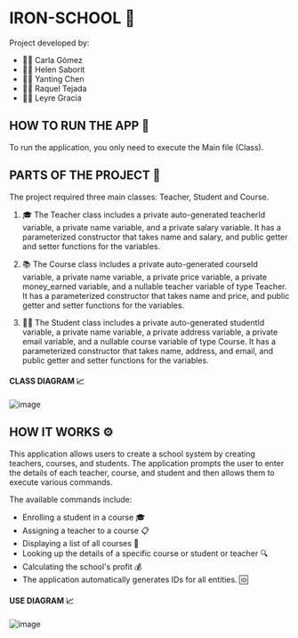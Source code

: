 # IRON-SCHOOL :school:

Project developed by:
* :woman_technologist: Carla Gómez 
* :woman_technologist: Helen Saborit 
* :woman_technologist: Yanting Chen
* :woman_technologist: Raquel Tejada
* :woman_technologist: Leyre Gracia 


## HOW TO RUN THE APP :running:
To run the application, you only need to execute the Main file (Class).

## PARTS OF THE PROJECT :construction:

The project required three main classes: Teacher, Student and Course.

1. :mortar_board: The Teacher class includes a private auto-generated teacherId variable, a private name variable, and a private salary variable. It has a parameterized constructor that takes name and salary, and public getter and setter functions for the variables.

2. :books: The Course class includes a private auto-generated courseId variable, a private name variable, a private price variable, a private money_earned variable, and a nullable teacher variable of type Teacher. It has a parameterized constructor that takes name and price, and public getter and setter functions for the variables.

3. :woman_student: The Student class includes a private auto-generated studentId variable, a private name variable, a private address variable, a private email variable, and a nullable course variable of type Course. It has a parameterized constructor that takes name, address, and email, and public getter and setter functions for the variables.

#### CLASS DIAGRAM :chart_with_upwards_trend:

![image](https://user-images.githubusercontent.com/118773922/234622295-55fa8bf2-b045-438b-842a-2e5cf4291f86.png)


## HOW IT WORKS :gear:
This application allows users to create a school system by creating teachers, courses, and students. The application prompts the user to enter the details of each teacher, course, and student and then allows them to execute various commands.

The available commands include:

* Enrolling a student in a course :mortar_board:
* Assigning a teacher to a course :clipboard:
* Displaying a list of all courses :page_with_curl:
* Looking up the details of a specific course or student or teacher :mag:
* Calculating the school's profit :moneybag:
* The application automatically generates IDs for all entities. :id:

#### USE DIAGRAM :chart_with_upwards_trend:

![image](https://user-images.githubusercontent.com/118773922/234652417-50a8a23a-1821-454a-b053-79a88db59eda.png)

